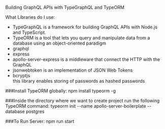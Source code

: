 Building GraphQL APIs with TypeGraphQL and TypeORM

What Libraries do I use:

- TypeGraphQL
  is a framework for building GraphQL APIs with Node.js and TypeScript.
- TypeORM
  is a tool that lets you query and manipulate data from a database using an object-oriented paradigm
- graphql
- express
- apollo-server-express
  is a middleware that connect the HTTP with the GraphQL
- jsonwebtoken
  is an implementation of JSON Web Tokens
- bcryptjs  
  this library enables storing of passwords as hashed passwords

###Install TypeORM globally:
npm install typeorm -g

###Inside the directory where we want to create project run the following TypeORM command:
typeorm init --name apollo-server-boilerplate --database postgres

###To Run Server: npm run start
